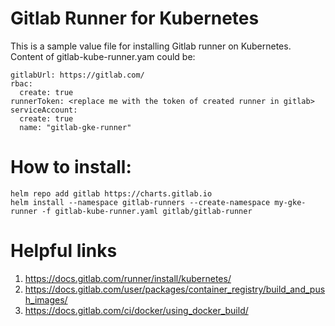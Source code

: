 # Gitlab Runner for Kubernetes
This is a sample value file for installing Gitlab runner on Kubernetes.
Content of gitlab-kube-runner.yam could be:
```
gitlabUrl: https://gitlab.com/
rbac:
  create: true
runnerToken: <replace me with the token of created runner in gitlab>
serviceAccount:
  create: true
  name: "gitlab-gke-runner"
```

# How to install:
```
helm repo add gitlab https://charts.gitlab.io
helm install --namespace gitlab-runners --create-namespace my-gke-runner -f gitlab-kube-runner.yaml gitlab/gitlab-runner
```

# Helpful links
1. https://docs.gitlab.com/runner/install/kubernetes/
2. https://docs.gitlab.com/user/packages/container_registry/build_and_push_images/
3. https://docs.gitlab.com/ci/docker/using_docker_build/
